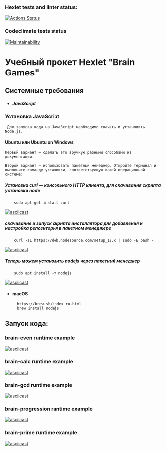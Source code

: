 ### Hexlet tests and linter status:
[![Actions Status](https://github.com/WseWild/frontend-project-44/workflows/hexlet-check/badge.svg)](https://github.com/WseWild/frontend-project-44/actions)

### Codeclimate tests status
[![Maintainability](https://api.codeclimate.com/v1/badges/2cc60bb925a741978bc8/maintainability)](https://codeclimate.com/github/WseWild/frontend-project-44/maintainability)

# Учебный прокет Hexlet  "Brain Games"

## Системные требования
* #####  JavaScript
### Установка JavaScript
     Для запуска кода на JavaScript необходимо скачать и установить Node.js.
#### Ubuntu или Ubuntu on Windows
    Первый вариант — сделать это вручную разными способами из документации.
    
    Второй вариант — использовать пакетный менеджер. Откройте терминал и выполните команду установки, соответствующую вашей операционной системе:
##### Установка curl — консольного HTTP клиента, для скачивания скрипта установки node
        sudo apt-get install curl
[![asciicast](https://asciinema.org/a/pvIrZ9ujLhiDudkQNvoz3mWYH.svg)](https://asciinema.org/a/pvIrZ9ujLhiDudkQNvoz3mWYH)
##### скачивание и запуск скрипта инсталлятора для добавления и настройка репозитория в пакетном менеджере
        curl -sL https://deb.nodesource.com/setup_18.x | sudo -E bash -
[![asciicast](https://asciinema.org/a/4O14f6aKrKbqzf15MqKtgwhdA.svg)](https://asciinema.org/a/4O14f6aKrKbqzf15MqKtgwhdA)
##### Теперь можем установить nodejs через пакетный менеджер
        sudo apt install -y nodejs
[![asciicast](https://asciinema.org/a/PKRLdpBRiC4WMOVPv5qmfCOuJ.svg)](https://asciinema.org/a/PKRLdpBRiC4WMOVPv5qmfCOuJ)
* ####  macOS
        https://brew.sh/index_ru.html
        brew install nodejs

## Запуск кода:
###  brain-even runtime example
[![asciicast](https://asciinema.org/a/C1uQXaMwkwzpsPXqwIsU2uYPi.svg)](https://asciinema.org/a/C1uQXaMwkwzpsPXqwIsU2uYPi)

###  brain-calc runtime example
[![asciicast](https://asciinema.org/a/jGMyAbcnBZvIBpaBaBW4loo3R.svg)](https://asciinema.org/a/jGMyAbcnBZvIBpaBaBW4loo3R)

###  brain-gcd runtime example
[![asciicast](https://asciinema.org/a/CZECvKyLVjwCg3VbyazX7bTp7.svg)](https://asciinema.org/a/CZECvKyLVjwCg3VbyazX7bTp7)

###  brain-progression runtime example
[![asciicast](https://asciinema.org/a/3yoepxQPoMaAnMhR2krVDulGN.svg)](https://asciinema.org/a/3yoepxQPoMaAnMhR2krVDulGN)

###  brain-prime runtime example
[![asciicast](https://asciinema.org/a/ahbOCNWBBvbyP0FotQAlAZ9YU.svg)](https://asciinema.org/a/ahbOCNWBBvbyP0FotQAlAZ9YU)